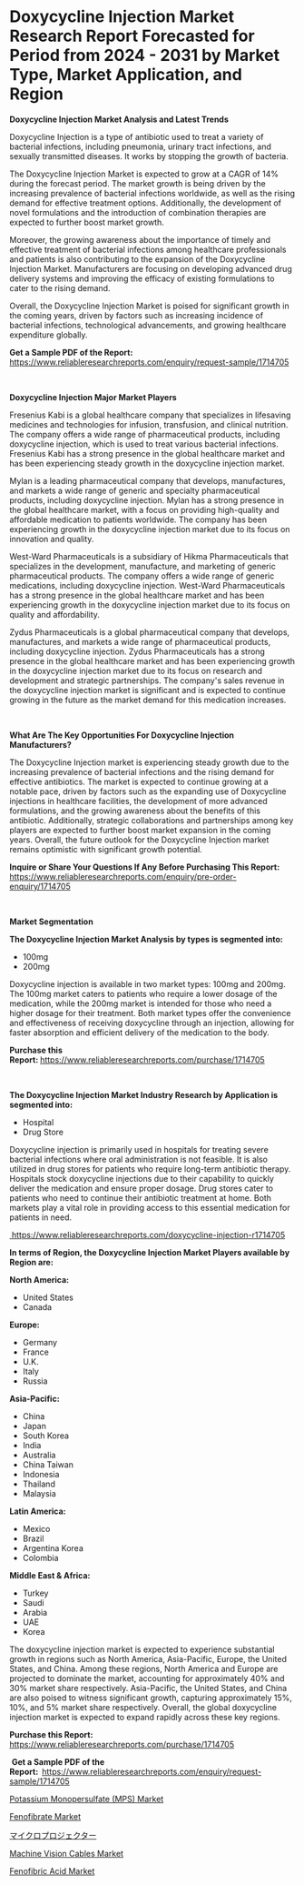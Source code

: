 <p><h1>Doxycycline Injection Market Research Report Forecasted for Period from 2024 -  2031 by Market Type, Market Application, and Region</h1></p><p><strong>Doxycycline Injection Market Analysis and Latest Trends</strong></p>
<p><p>Doxycycline Injection is a type of antibiotic used to treat a variety of bacterial infections, including pneumonia, urinary tract infections, and sexually transmitted diseases. It works by stopping the growth of bacteria.</p><p>The Doxycycline Injection Market is expected to grow at a CAGR of 14% during the forecast period. The market growth is being driven by the increasing prevalence of bacterial infections worldwide, as well as the rising demand for effective treatment options. Additionally, the development of novel formulations and the introduction of combination therapies are expected to further boost market growth.</p><p>Moreover, the growing awareness about the importance of timely and effective treatment of bacterial infections among healthcare professionals and patients is also contributing to the expansion of the Doxycycline Injection Market. Manufacturers are focusing on developing advanced drug delivery systems and improving the efficacy of existing formulations to cater to the rising demand.</p><p>Overall, the Doxycycline Injection Market is poised for significant growth in the coming years, driven by factors such as increasing incidence of bacterial infections, technological advancements, and growing healthcare expenditure globally.</p></p>
<p><strong>Get a Sample PDF of the Report:&nbsp;</strong> <a href="https://www.reliableresearchreports.com/enquiry/request-sample/1714705">https://www.reliableresearchreports.com/enquiry/request-sample/1714705</a></p>
<p>&nbsp;</p>
<p><strong>Doxycycline Injection Major Market Players</strong></p>
<p><p>Fresenius Kabi is a global healthcare company that specializes in lifesaving medicines and technologies for infusion, transfusion, and clinical nutrition. The company offers a wide range of pharmaceutical products, including doxycycline injection, which is used to treat various bacterial infections. Fresenius Kabi has a strong presence in the global healthcare market and has been experiencing steady growth in the doxycycline injection market.</p><p>Mylan is a leading pharmaceutical company that develops, manufactures, and markets a wide range of generic and specialty pharmaceutical products, including doxycycline injection. Mylan has a strong presence in the global healthcare market, with a focus on providing high-quality and affordable medication to patients worldwide. The company has been experiencing growth in the doxycycline injection market due to its focus on innovation and quality.</p><p>West-Ward Pharmaceuticals is a subsidiary of Hikma Pharmaceuticals that specializes in the development, manufacture, and marketing of generic pharmaceutical products. The company offers a wide range of generic medications, including doxycycline injection. West-Ward Pharmaceuticals has a strong presence in the global healthcare market and has been experiencing growth in the doxycycline injection market due to its focus on quality and affordability.</p><p>Zydus Pharmaceuticals is a global pharmaceutical company that develops, manufactures, and markets a wide range of pharmaceutical products, including doxycycline injection. Zydus Pharmaceuticals has a strong presence in the global healthcare market and has been experiencing growth in the doxycycline injection market due to its focus on research and development and strategic partnerships. The company's sales revenue in the doxycycline injection market is significant and is expected to continue growing in the future as the market demand for this medication increases.</p></p>
<p>&nbsp;</p>
<p><strong>What Are The Key Opportunities For Doxycycline Injection Manufacturers?</strong></p>
<p><p>The Doxycycline Injection market is experiencing steady growth due to the increasing prevalence of bacterial infections and the rising demand for effective antibiotics. The market is expected to continue growing at a notable pace, driven by factors such as the expanding use of Doxycycline injections in healthcare facilities, the development of more advanced formulations, and the growing awareness about the benefits of this antibiotic. Additionally, strategic collaborations and partnerships among key players are expected to further boost market expansion in the coming years. Overall, the future outlook for the Doxycycline Injection market remains optimistic with significant growth potential.</p></p>
<p><strong>Inquire or Share Your Questions If Any Before Purchasing This Report:</strong> <a href="https://www.reliableresearchreports.com/enquiry/pre-order-enquiry/1714705">https://www.reliableresearchreports.com/enquiry/pre-order-enquiry/1714705</a></p>
<p>&nbsp;</p>
<p><strong>Market Segmentation</strong></p>
<p><strong>The Doxycycline Injection Market Analysis by types is segmented into:</strong></p>
<p><ul><li>100mg</li><li>200mg</li></ul></p>
<p><p>Doxycycline injection is available in two market types: 100mg and 200mg. The 100mg market caters to patients who require a lower dosage of the medication, while the 200mg market is intended for those who need a higher dosage for their treatment. Both market types offer the convenience and effectiveness of receiving doxycycline through an injection, allowing for faster absorption and efficient delivery of the medication to the body.</p></p>
<p><strong>Purchase this Report:&nbsp;</strong><a href="https://www.reliableresearchreports.com/purchase/1714705">https://www.reliableresearchreports.com/purchase/1714705</a></p>
<p>&nbsp;</p>
<p><strong>The Doxycycline Injection Market Industry Research by Application is segmented into:</strong></p>
<p><ul><li>Hospital</li><li>Drug Store</li></ul></p>
<p><p>Doxycycline injection is primarily used in hospitals for treating severe bacterial infections where oral administration is not feasible. It is also utilized in drug stores for patients who require long-term antibiotic therapy. Hospitals stock doxycycline injections due to their capability to quickly deliver the medication and ensure proper dosage. Drug stores cater to patients who need to continue their antibiotic treatment at home. Both markets play a vital role in providing access to this essential medication for patients in need.</p></p>
<p><a href="https://www.reliableresearchreports.com/doxycycline-injection-r1714705">&nbsp;https://www.reliableresearchreports.com/doxycycline-injection-r1714705</a></p>
<p><strong>In terms of Region, the Doxycycline Injection Market Players available by Region are:</strong></p>
<p>
    <p> <strong> North America: </strong>
        <ul>
            <li>United States</li>
            <li>Canada</li>
        </ul>
        </p> 
    <p> <strong> Europe: </strong>
        <ul>
            <li>Germany</li>
            <li>France</li>
            <li>U.K.</li>
            <li>Italy</li>
            <li>Russia</li>
        </ul>
        </p> 
    <p> <strong> Asia-Pacific: </strong>
        <ul>
            <li>China</li>
            <li>Japan</li>
            <li>South Korea</li>
            <li>India</li>
            <li>Australia</li>
            <li>China Taiwan</li>
            <li>Indonesia</li>
            <li>Thailand</li>
            <li>Malaysia</li>
        </ul>
        </p> 
    <p> <strong> Latin America: </strong>
        <ul>
            <li>Mexico</li>
            <li>Brazil</li>
            <li>Argentina Korea</li>
            <li>Colombia</li>
        </ul>
        </p> 
    <p> <strong> Middle East & Africa: </strong>
        <ul>
            <li>Turkey</li>
            <li>Saudi</li>
            <li>Arabia</li>
            <li>UAE</li>
            <li>Korea</li>
        </ul>
    </p>
    </p>
<p><p>The doxycycline injection market is expected to experience substantial growth in regions such as North America, Asia-Pacific, Europe, the United States, and China. Among these regions, North America and Europe are projected to dominate the market, accounting for approximately 40% and 30% market share respectively. Asia-Pacific, the United States, and China are also poised to witness significant growth, capturing approximately 15%, 10%, and 5% market share respectively. Overall, the global doxycycline injection market is expected to expand rapidly across these key regions.</p></p>
<p><strong>Purchase this Report: </strong><a href="https://www.reliableresearchreports.com/purchase/1714705">https://www.reliableresearchreports.com/purchase/1714705</a></p>
<p>&nbsp;<strong>Get a Sample PDF of the Report:&nbsp;&nbsp;</strong><a href="https://www.reliableresearchreports.com/enquiry/request-sample/1714705">https://www.reliableresearchreports.com/enquiry/request-sample/1714705</a></p>
<p><strong></strong></p>
<p><p><a href="https://issuu.com/reportprime-2/docs/potassium-monopersulfate-mps-market-size-2030.pptx">Potassium Monopersulfate (MPS) Market</a></p><p><a href="https://github.com/gamblestampleyjenny50m5sl6/Market-Research-Report-List-2/blob/main/fenofibrate-market.md">Fenofibrate Market</a></p><p><a href="https://github.com/CieloStamm/Market-Research-Report-List-1/blob/main/681174958593.md">マイクロプロジェクター</a></p><p><a href="https://www.linkedin.com/pulse/machine-vision-cables-market-research-report-its-history-kbmle">Machine Vision Cables Market</a></p><p><a href="https://github.com/nicholepatriciadoylenwnrjr0/Market-Research-Report-List-2/blob/main/fenofibric-acid-market.md">Fenofibric Acid Market</a></p></p>